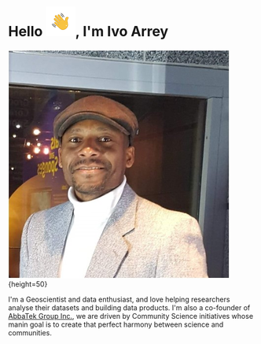 # Hello ![hello2.png](https://github.com/arreyves/markdown-portfolio/blob/main/images/hello2.png), I'm Ivo Arrey

![Ivo_abbatek_profile_pic.jpg](https://github.com/arreyves/markdown-portfolio/blob/main/images/Ivo_abbatek_profile_pic.jpg){height=50}

I'm a Geoscientist and data enthusiast, and love helping researchers analyse their datasets and building data products. I'm also a co-founder of [AbbaTek Group Inc.](https://abbatekgroup.com/), we are driven by Community Science initiatives whose manin goal is to create that perfect harmony between science and communities.

